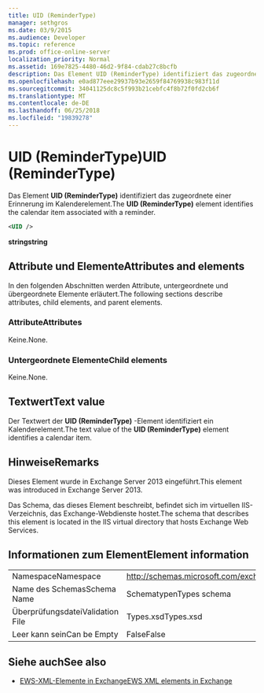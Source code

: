 ```yaml
---
title: UID (ReminderType)
manager: sethgros
ms.date: 03/9/2015
ms.audience: Developer
ms.topic: reference
ms.prod: office-online-server
localization_priority: Normal
ms.assetid: 169e7825-4480-46d2-9f84-cdab27c8bcfb
description: Das Element UID (ReminderType) identifiziert das zugeordnete einer Erinnerung im Kalenderelement.
ms.openlocfilehash: e0ad877eee29937b93e2659f84769938c983f11d
ms.sourcegitcommit: 34041125dc8c5f993b21cebfc4f8b72f0fd2cb6f
ms.translationtype: MT
ms.contentlocale: de-DE
ms.lasthandoff: 06/25/2018
ms.locfileid: "19839278"
---
```

# <a name="uid-remindertype"></a><span data-ttu-id="26c7b-103">UID (ReminderType)</span><span class="sxs-lookup"><span data-stu-id="26c7b-103">UID (ReminderType)</span></span>

<span data-ttu-id="26c7b-104">Das Element **UID (ReminderType)** identifiziert das zugeordnete einer Erinnerung im Kalenderelement.</span><span class="sxs-lookup"><span data-stu-id="26c7b-104">The **UID (ReminderType)** element identifies the calendar item associated with a reminder.</span></span> 
  
```XML
<UID />
```

 <span data-ttu-id="26c7b-105">**string**</span><span class="sxs-lookup"><span data-stu-id="26c7b-105">**string**</span></span>
## <a name="attributes-and-elements"></a><span data-ttu-id="26c7b-106">Attribute und Elemente</span><span class="sxs-lookup"><span data-stu-id="26c7b-106">Attributes and elements</span></span>

<span data-ttu-id="26c7b-107">In den folgenden Abschnitten werden Attribute, untergeordnete und übergeordnete Elemente erläutert.</span><span class="sxs-lookup"><span data-stu-id="26c7b-107">The following sections describe attributes, child elements, and parent elements.</span></span>
  
### <a name="attributes"></a><span data-ttu-id="26c7b-108">Attribute</span><span class="sxs-lookup"><span data-stu-id="26c7b-108">Attributes</span></span>

<span data-ttu-id="26c7b-109">Keine.</span><span class="sxs-lookup"><span data-stu-id="26c7b-109">None.</span></span>
  
### <a name="child-elements"></a><span data-ttu-id="26c7b-110">Untergeordnete Elemente</span><span class="sxs-lookup"><span data-stu-id="26c7b-110">Child elements</span></span>

<span data-ttu-id="26c7b-111">Keine.</span><span class="sxs-lookup"><span data-stu-id="26c7b-111">None.</span></span>
  
## <a name="text-value"></a><span data-ttu-id="26c7b-112">Textwert</span><span class="sxs-lookup"><span data-stu-id="26c7b-112">Text value</span></span>

<span data-ttu-id="26c7b-113">Der Textwert der **UID (ReminderType)** -Element identifiziert ein Kalenderelement.</span><span class="sxs-lookup"><span data-stu-id="26c7b-113">The text value of the **UID (ReminderType)** element identifies a calendar item.</span></span> 
  
## <a name="remarks"></a><span data-ttu-id="26c7b-114">Hinweise</span><span class="sxs-lookup"><span data-stu-id="26c7b-114">Remarks</span></span>

<span data-ttu-id="26c7b-115">Dieses Element wurde in Exchange Server 2013 eingeführt.</span><span class="sxs-lookup"><span data-stu-id="26c7b-115">This element was introduced in Exchange Server 2013.</span></span>
  
<span data-ttu-id="26c7b-116">Das Schema, das dieses Element beschreibt, befindet sich im virtuellen IIS-Verzeichnis, das Exchange-Webdienste hostet.</span><span class="sxs-lookup"><span data-stu-id="26c7b-116">The schema that describes this element is located in the IIS virtual directory that hosts Exchange Web Services.</span></span>
  
## <a name="element-information"></a><span data-ttu-id="26c7b-117">Informationen zum Element</span><span class="sxs-lookup"><span data-stu-id="26c7b-117">Element information</span></span>

|||
|:-----|:-----|
|<span data-ttu-id="26c7b-118">Namespace</span><span class="sxs-lookup"><span data-stu-id="26c7b-118">Namespace</span></span>  <br/> |http://schemas.microsoft.com/exchange/services/2006/types  <br/> |
|<span data-ttu-id="26c7b-119">Name des Schemas</span><span class="sxs-lookup"><span data-stu-id="26c7b-119">Schema Name</span></span>  <br/> |<span data-ttu-id="26c7b-120">Schematypen</span><span class="sxs-lookup"><span data-stu-id="26c7b-120">Types schema</span></span>  <br/> |
|<span data-ttu-id="26c7b-121">Überprüfungsdatei</span><span class="sxs-lookup"><span data-stu-id="26c7b-121">Validation File</span></span>  <br/> |<span data-ttu-id="26c7b-122">Types.xsd</span><span class="sxs-lookup"><span data-stu-id="26c7b-122">Types.xsd</span></span>  <br/> |
|<span data-ttu-id="26c7b-123">Leer kann sein</span><span class="sxs-lookup"><span data-stu-id="26c7b-123">Can be Empty</span></span>  <br/> |<span data-ttu-id="26c7b-124">False</span><span class="sxs-lookup"><span data-stu-id="26c7b-124">False</span></span>  <br/> |
   
## <a name="see-also"></a><span data-ttu-id="26c7b-125">Siehe auch</span><span class="sxs-lookup"><span data-stu-id="26c7b-125">See also</span></span>



- [<span data-ttu-id="26c7b-126">EWS-XML-Elemente in Exchange</span><span class="sxs-lookup"><span data-stu-id="26c7b-126">EWS XML elements in Exchange</span></span>](ews-xml-elements-in-exchange.md)

